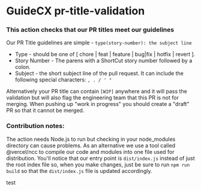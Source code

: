 # GuideCX pr-title-validation

### This action checks that our PR titles meet our guidelines

Our PR Title guidelines are simple - `type(story-number): the subject line`

- Type - should be one of [ chore | feat | feature | bug|fix | hotfix | revert ].
- Story Number - The parens with a ShortCut story number followed by a colon.
- Subject - the short subject line of the pull request. It can include the following special characters: `, . / ' "`

Alternatively your PR title can contain `[WIP]` anywhere and it will pass the validation but will also flag the engineering team that this PR is not for merging. When pushing up "work in progress" you should create a "draft" PR so that it cannot be merged.

### Contribution notes:

The action needs Node.js to run but checking in your node_modules directory can cause problems. As an alternative we use a tool called @vercel/ncc to compile our code and modules into one file used for distribution.
You'll notice that our entry point is `dist/index.js` instead of just the root index file so, when you make changes, just be sure to run `npm run build` so that the `dist/index.js` file is updated accordingly.

test
